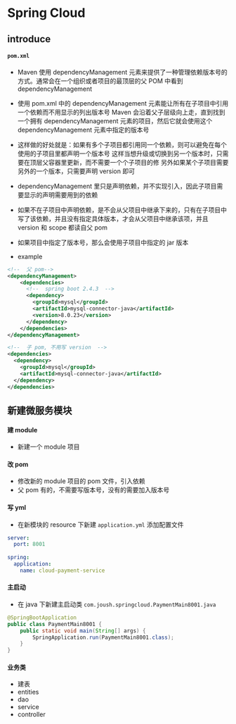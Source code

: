 # Spring Cloud

## introduce

#### `pom.xml`
* Maven 使用 dependencyManagement 元素来提供了一种管理依赖版本号的方式。通常会在一个组织或者项目的最顶层的父 POM 中看到 dependencyManagement
* 使用 pom.xml 中的 dependencyManagement 元素能让所有在子项目中引用一个依赖而不用显示的列出版本号
  Maven 会沿着父子层级向上走，直到找到一个拥有 dependencyManagement 元素的项目，然后它就会使用这个
  dependencyManagement 元素中指定的版本号
* 这样做的好处就是：如果有多个子项目都引用同一个依赖，则可以避免在每个使用的子项目里都声明一个版本号
  这样当想升级或切换到另一个版本时，只需要在顶层父容器里更新，而不需要一个个子项目的修
  另外如果某个子项目需要另外的一个版本，只需要声明 version 即可
* dependencyManagement 里只是声明依赖，并不实现引入，因此子项目需要显示的声明需要用到的依赖
* 如果不在子项目中声明依赖，是不会从父项目中继承下来的，只有在子项目中写了该依赖，并且没有指定具体版本，才会从父项目中继承该项，并且 version 和 scope 都读自父 pom
* 如果项目中指定了版本号，那么会使用子项目中指定的 jar 版本

* example
```xml
<!--  父 pom-->
<dependencyManagement>
    <dependencies>
      <!--  spring boot 2.4.3  -->
      <dependency>
        <groupId>mysql</groupId>
        <artifactId>mysql-connector-java</artifactId>
        <version>8.0.23</version>
      </dependency>
    </dependencies>
</dependencyManagement>

<!--  子 pom, 不用写 version  -->
<dependencies>
  <dependency>
    <groupId>mysql</groupId>
    <artifactId>mysql-connector-java</artifactId>
  </dependency>
</dependencies>
```

## 新建微服务模块

#### 建 module
* 新建一个 module 项目
#### 改 pom
* 修改新的 module 项目的 pom 文件，引入依赖
* 父 pom 有的，不需要写版本号，没有的需要加入版本号
#### 写 yml
* 在新模块的 resource 下新建 `application.yml` 添加配置文件
```yaml
server:
  port: 8001
  
spring:
  application:
    name: cloud-payment-service
```
#### 主启动
* 在 java 下新建主启动类 `com.joush.springcloud.PaymentMain8001.java`
```java
@SpringBootApplication
public class PaymentMain8001 {
    public static void main(String[] args) {
        SpringApplication.run(PaymentMain8001.class);
    }
}
```
#### 业务类
* 建表
* entities
* dao
* service
* controller